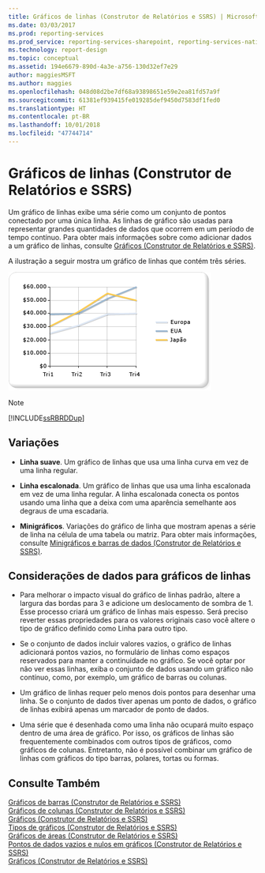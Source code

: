```yaml
---
title: Gráficos de linhas (Construtor de Relatórios e SSRS) | Microsoft Docs
ms.date: 03/03/2017
ms.prod: reporting-services
ms.prod_service: reporting-services-sharepoint, reporting-services-native
ms.technology: report-design
ms.topic: conceptual
ms.assetid: 194e6679-890d-4a3e-a756-130d32ef7e29
author: maggiesMSFT
ms.author: maggies
ms.openlocfilehash: 048d08d2be7df68a93898651e59e2ea81fd57a9f
ms.sourcegitcommit: 61381ef939415fe019285def9450d7583df1fed0
ms.translationtype: HT
ms.contentlocale: pt-BR
ms.lasthandoff: 10/01/2018
ms.locfileid: "47744714"
---
```

# <a name="line-charts-report-builder-and-ssrs"></a>Gráficos de linhas (Construtor de Relatórios e SSRS)
  Um gráfico de linhas exibe uma série como um conjunto de pontos conectado por uma única linha. As linhas de gráfico são usadas para representar grandes quantidades de dados que ocorrem em um período de tempo contínuo. Para obter mais informações sobre como adicionar dados a um gráfico de linhas, consulte [Gráficos &#40;Construtor de Relatórios e SSRS&#41;](../../reporting-services/report-design/charts-report-builder-and-ssrs.md).  
  
 A ilustração a seguir mostra um gráfico de linhas que contém três séries.  
  
 ![Gráfico de linhas](../../reporting-services/report-design/media/rs-linechart.gif "Gráfico de linhas")  
  
> [!NOTE]  
>  [!INCLUDE[ssRBRDDup](../../includes/ssrbrddup-md.md)]  
  
## <a name="variations"></a>Variações  
  
-   **Linha suave**. Um gráfico de linhas que usa uma linha curva em vez de uma linha regular.  
  
-   **Linha escalonada**. Um gráfico de linhas que usa uma linha escalonada em vez de uma linha regular. A linha escalonada conecta os pontos usando uma linha que a deixa com uma aparência semelhante aos degraus de uma escadaria.  
  
-   **Minigráficos**. Variações do gráfico de linha que mostram apenas a série de linha na célula de uma tabela ou matriz. Para obter mais informações, consulte [Minigráficos e barras de dados &#40;Construtor de Relatórios e SSRS&#41;](../../reporting-services/report-design/sparklines-and-data-bars-report-builder-and-ssrs.md).  
  
## <a name="data-considerations-for-line-charts"></a>Considerações de dados para gráficos de linhas  
  
-   Para melhorar o impacto visual do gráfico de linhas padrão, altere a largura das bordas para 3 e adicione um deslocamento de sombra de 1. Esse processo criará um gráfico de linhas mais espesso. Será preciso reverter essas propriedades para os valores originais caso você altere o tipo de gráfico definido como Linha para outro tipo.  
  
-   Se o conjunto de dados incluir valores vazios, o gráfico de linhas adicionará pontos vazios, no formulário de linhas como espaços reservados para manter a continuidade no gráfico. Se você optar por não ver essas linhas, exiba o conjunto de dados usando um gráfico não contínuo, como, por exemplo, um gráfico de barras ou colunas.  
  
-   Um gráfico de linhas requer pelo menos dois pontos para desenhar uma linha.  Se o conjunto de dados tiver apenas um ponto de dados, o gráfico de linhas exibirá apenas um marcador de ponto de dados.  
  
-   Uma série que é desenhada como uma linha não ocupará muito espaço dentro de uma área de gráfico.  Por isso, os gráficos de linhas são frequentemente combinados com outros tipos de gráficos, como gráficos de colunas. Entretanto, não é possível combinar um gráfico de linhas com gráficos do tipo barras, polares, tortas ou formas.  
  
## <a name="see-also"></a>Consulte Também  
 [Gráficos de barras &#40;Construtor de Relatórios e SSRS&#41;](../../reporting-services/report-design/bar-charts-report-builder-and-ssrs.md)   
 [Gráficos de colunas &#40;Construtor de Relatórios e SSRS&#41;](../../reporting-services/report-design/column-charts-report-builder-and-ssrs.md)   
 [Gráficos &#40;Construtor de Relatórios e SSRS&#41;](../../reporting-services/report-design/charts-report-builder-and-ssrs.md)   
 [Tipos de gráficos &#40;Construtor de Relatórios e SSRS&#41;](../../reporting-services/report-design/chart-types-report-builder-and-ssrs.md)   
 [Gráficos de áreas &#40;Construtor de Relatórios e SSRS&#41;](../../reporting-services/report-design/area-charts-report-builder-and-ssrs.md)   
 [Pontos de dados vazios e nulos em gráficos &#40;Construtor de Relatórios e SSRS&#41;](../../reporting-services/report-design/empty-and-null-data-points-in-charts-report-builder-and-ssrs.md)   
 [Gráficos &#40;Construtor de Relatórios e SSRS&#41;](../../reporting-services/report-design/charts-report-builder-and-ssrs.md)  
  
  
